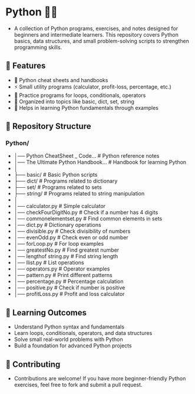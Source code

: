 # Python 🚀🐍
- A collection of Python programs, exercises, and notes designed for beginners and intermediate learners. This repository covers Python basics, data structures, and small problem-solving scripts to strengthen programming skills.

## 📌 Features
- 📝 Python cheat sheets and handbooks
- ⚡ Small utility programs (calculator, profit-loss, percentage, etc.)
- 🔢 Practice programs for loops, conditionals, operators
- 📂 Organized into topics like basic, dict, set, string
- 🧠 Helps in learning Python fundamentals through examples

## 📂 Repository Structure
### Python/
- │── Python CheatSheet _ Code...       # Python reference notes
- │── The Ultimate Python Handbook...   # Handbook for learning Python
- │
- ├── basic/                            # Basic Python scripts
- ├── dict/                             # Programs related to dictionary
- ├── set/                              # Programs related to sets
- ├── string/                           # Programs related to string manipulation
- │
- │── calculator.py                     # Simple calculator
- │── checkFourDigitNo.py               # Check if a number has 4 digits
- │── commonelementset.py               # Find common elements in sets
- │── dict.py                           # Dictionary operations
- │── divisible.py                      # Check divisibility of numbers
- │── evenOdd.py                        # Check even or odd number
- │── forLoop.py                        # For loop examples
- │── greatestNo.py                     # Find greatest number
- │── lengthof string.py                # Find string length
- │── llist.py                          # List operations
- │── operators.py                      # Operator examples
- │── pattern.py                        # Print different patterns
- │── percentage.py                     # Percentage calculation
- │── positive.py                       # Check if number is positive
- │── profitLoss.py                     # Profit and loss calculator

## 🎯 Learning Outcomes
- Understand Python syntax and fundamentals
- Learn loops, conditionals, operators, and data structures
- Solve small real-world problems with Python
- Build a foundation for advanced Python projects

## 🤝 Contributing
- Contributions are welcome! If you have more beginner-friendly Python exercises, feel free to fork and submit a pull request.
